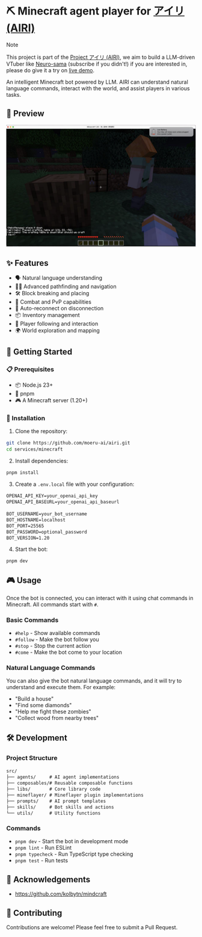 # ⛏️ Minecraft agent player for [アイリ (AIRI)](https://airi.moeru.ai)

> [!NOTE]
>
> This project is part of the [Project アイリ (AIRI)](https://github.com/moeru-ai/airi), we aim to build a LLM-driven VTuber like [Neuro-sama](https://www.youtube.com/@Neurosama) (subscribe if you didn't!) if you are interested in, please do give it a try on [live demo](https://airi.moeru.ai).

An intelligent Minecraft bot powered by LLM. AIRI can understand natural language commands, interact with the world, and assist players in various tasks.

## 🎥 Preview

![demo](./docs/preview.png)

## ✨ Features

- 🗣️ Natural language understanding
- 🏃‍♂️ Advanced pathfinding and navigation
- 🛠️ Block breaking and placing
- 🎯 Combat and PvP capabilities
- 🔄 Auto-reconnect on disconnection
- 📦 Inventory management
- 🤝 Player following and interaction
- 🌍 World exploration and mapping

## 🚀 Getting Started

### 📋 Prerequisites

- 📦 Node.js 23+
- 🔧 pnpm
- 🎮 A Minecraft server (1.20+)

### 🔨 Installation

1. Clone the repository:

```bash
git clone https://github.com/moeru-ai/airi.git
cd services/minecraft
```

2. Install dependencies:

```bash
pnpm install
```

3. Create a `.env.local` file with your configuration:

```env
OPENAI_API_KEY=your_openai_api_key
OPENAI_API_BASEURL=your_openai_api_baseurl

BOT_USERNAME=your_bot_username
BOT_HOSTNAME=localhost
BOT_PORT=25565
BOT_PASSWORD=optional_password
BOT_VERSION=1.20
```

4. Start the bot:

```bash
pnpm dev
```

## 🎮 Usage

Once the bot is connected, you can interact with it using chat commands in Minecraft. All commands start with `#`.

### Basic Commands

- `#help` - Show available commands
- `#follow` - Make the bot follow you
- `#stop` - Stop the current action
- `#come` - Make the bot come to your location

### Natural Language Commands

You can also give the bot natural language commands, and it will try to understand and execute them. For example:

- "Build a house"
- "Find some diamonds"
- "Help me fight these zombies"
- "Collect wood from nearby trees"

## 🛠️ Development

### Project Structure

```
src/
├── agents/     # AI agent implementations
├── composables/# Reusable composable functions
├── libs/       # Core library code
├── mineflayer/ # Mineflayer plugin implementations
├── prompts/    # AI prompt templates
├── skills/     # Bot skills and actions
└── utils/      # Utility functions
```

### Commands

- `pnpm dev` - Start the bot in development mode
- `pnpm lint` - Run ESLint
- `pnpm typecheck` - Run TypeScript type checking
- `pnpm test` - Run tests

## 🙏 Acknowledgements

- https://github.com/kolbytn/mindcraft

## 🤝 Contributing

Contributions are welcome! Please feel free to submit a Pull Request.
